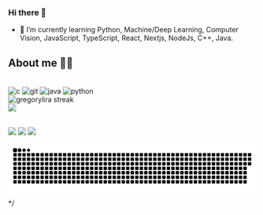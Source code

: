 ### Hi there 👋

- 🌱 I’m currently learning Python, Machine/Deep Learning, Computer Vision, JavaScript, TypeScript, React, Nextjs, NodeJs, C++, Java.

## About me 👦🏻

<!-- <div>
  <a href="https://github.com/gregorylira">
  <img height="150em" src="https://github-readme-stats.vercel.app/api?username=gregorylira&show_icons=true&theme=monokai&include_all_commits=true&count_private=true"/>
  <img height="150em" src="https://github-readme-stats.vercel.app/api/top-langs/?username=gregorylira&layout=compact&langs_count=7&theme=monokai "/>
</div> -->
  
 <div style="display: inline_block"><br>
  <img align="center" alt="c" height="30" width="40" src="https://cdn.jsdelivr.net/gh/devicons/devicon/icons/c/c-original.svg">
  <img align="center" alt="git" height="30" width="40" src="https://cdn.jsdelivr.net/gh/devicons/devicon/icons/git/git-original.svg">
  <img align="center" alt="java" height="30" width="40" src="https://cdn.jsdelivr.net/gh/devicons/devicon/icons/java/java-original.svg">
  <img align="center" alt="python" height="30" width="40" src="https://cdn.jsdelivr.net/gh/devicons/devicon/icons/python/python-original.svg">
</div>
  
   <img height="180em" title="🔥 Get streak stats for your profile at git.io/streak-stats" alt="gregorylira streak" src="https://github-readme-streak-stats.herokuapp.com/?user=gregorylira&theme=monokai"/>
   <br/>
    <img height="180em" src="https://github-readme-stats.vercel.app/api/top-langs/?username=gregorylira&layout=compact&langs_count=7&theme=monokai "/>
  
  
  ##                                                                                                                                          
<div> 
  <a href="https://www.instagram.com/gregory_liraa/" target="_blank"><img src="https://img.shields.io/badge/Instagram-E4405F?style=for-the-badge&logo=instagram&logoColor=white" target="_blank"></a>
  <a href="https://www.linkedin.com/in/gregory-lira-3b610815a/" target="_blank"><img src="https://img.shields.io/badge/LinkedIn-0077B5?style=for-the-badge&logo=linkedin&logoColor=white" target="_blank"></a>
  <a href="gregory.lira007@gmail.com" target="_blank"><img src="https://img.shields.io/badge/Gmail-D14836?style=for-the-badge&logo=gmail&logoColor=white" target="_blank"></a>
 

![Snake animation](https://github.com/gregorylira/gregorylira/blob/output/github-contribution-grid-snake.svg)
*/

